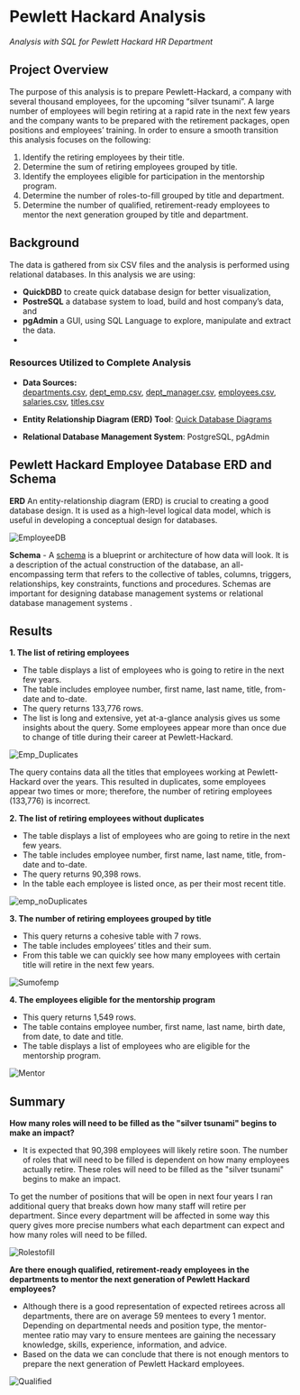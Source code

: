 # Pewlett Hackard Analysis

*Analysis with SQL for Pewlett Hackard HR Department*

## Project Overview

The purpose of this analysis is to prepare Pewlett-Hackard, a company with several thousand employees, for the upcoming “silver tsunami”. A large number of employees will begin retiring at a rapid rate in the next few years and the company wants to be prepared with the retirement packages, open positions and employees’ training. In order to ensure a smooth transition this analysis focuses on the following:

1. Identify the retiring employees by their title.
2. Determine the sum of retiring employees grouped by title.
3. Identify the employees eligible for participation in the mentorship program.
4. Determine the number of roles-to-fill grouped by title and department.
5. Determine the number of qualified, retirement-ready employees to mentor the next generation grouped by title and department.

## Background

The data is gathered from six CSV files and the analysis is performed using relational databases. In this analysis we are using:

-   **QuickDBD**  to create quick database design for better visualization,
-   **PostreSQL**  a database system to load, build and host company’s data, and
-   **pgAdmin**  a GUI, using SQL Language to explore, manipulate and extract the data.
- 
### Resources Utilized to Complete Analysis

-   **Data Sources:**  
[departments.csv](https://github.com/awalindeep/Pewlett-Hackard-Analysis/blob/AwalinGHMAIN/Analysis%20Projects%20Folder/Pewlett-Hackard-Analysis%20Folder/Data/departments.csv), [dept_emp.csv](https://github.com/awalindeep/Pewlett-Hackard-Analysis/blob/AwalinGHMAIN/Analysis%20Projects%20Folder/Pewlett-Hackard-Analysis%20Folder/Data/dept_emp.csv), [dept_manager.csv](https://github.com/awalindeep/Pewlett-Hackard-Analysis/blob/AwalinGHMAIN/Analysis%20Projects%20Folder/Pewlett-Hackard-Analysis%20Folder/Data/dept_manager.csv), [employees.csv](https://github.com/awalindeep/Pewlett-Hackard-Analysis/blob/AwalinGHMAIN/Analysis%20Projects%20Folder/Pewlett-Hackard-Analysis%20Folder/Data/employees.csv), [salaries.csv](https://github.com/awalindeep/Pewlett-Hackard-Analysis/blob/AwalinGHMAIN/Analysis%20Projects%20Folder/Pewlett-Hackard-Analysis%20Folder/Data/salaries.csv), [titles.csv](https://github.com/awalindeep/Pewlett-Hackard-Analysis/blob/AwalinGHMAIN/Analysis%20Projects%20Folder/Pewlett-Hackard-Analysis%20Folder/Data/titles.csv)
    
-   **Entity Relationship Diagram (ERD) Tool**:  [Quick Database Diagrams](https://www.quickdatabasediagrams.com/)
    
-   **Relational Database Management System**: PostgreSQL, pgAdmin
    

## Pewlett Hackard Employee Database ERD and Schema

**ERD** An entity-relationship diagram (ERD) is crucial to creating a good database design. It is used as a high-level logical data model, which is useful in developing a conceptual design for databases.

![EmployeeDB](https://github.com/awalindeep/Pewlett-Hackard-Analysis/blob/AwalinGHMAIN/Analysis%20Projects%20Folder/Pewlett-Hackard-Analysis%20Folder/Data/PNG/EmployeeDB.png)
                            

**Schema**  - A  [schema](https://github.com/awalindeep/Pewlett-Hackard-Analysis/blob/AwalinGHMAIN/Analysis%20Projects%20Folder/Pewlett-Hackard-Analysis%20Folder/Queries/schema.sql) is a blueprint or architecture of how data will look. It is a description of the actual construction of the database, an all-encompassing term that refers to the collective of tables, columns, triggers, relationships, key constraints, functions and procedures. Schemas are important for designing database management systems or relational database management systems .
## Results

**1. The list of retiring employees**

-   The table displays a list of employees who is going to retire in the next few years.
-    The table includes employee number, first name, last name, title, from-date and to-date.
-   The query returns 133,776 rows.
-   The list is long and extensive, yet at-a-glance analysis gives us some insights about the query. Some employees appear more than once due to change of title during their career at Pewlett-Hackard.

![Emp_Duplicates](https://github.com/awalindeep/Pewlett-Hackard-Analysis/blob/AwalinGHMAIN/Analysis%20Projects%20Folder/Pewlett-Hackard-Analysis%20Folder/Data/PNG/EmployeesTitleDuplicates.PNG)

The query contains data all the titles that employees working at Pewlett-Hackard over the years. This resulted in duplicates, some employees appear two times or more; therefore, the number of retiring employees (133,776) is incorrect.

**2. The list of retiring employees without duplicates**

-   The table displays a list of employees who are going to retire in the next few years.
-  The table includes employee number, first name, last name, title, from-date and to-date.
-   The query returns 90,398 rows.
-   In the table each employee is listed once, as per their most recent title.

![emp_noDuplicates](https://github.com/awalindeep/Pewlett-Hackard-Analysis/blob/AwalinGHMAIN/Analysis%20Projects%20Folder/Pewlett-Hackard-Analysis%20Folder/Data/PNG/EmployeeTitlesNoduplicates.png)


**3. The number of retiring employees grouped by title**

-   This query returns a cohesive table with 7 rows.
- The table includes employees’ titles and their sum.
-   From this table we can quickly see how many employees with certain title will retire in the next few years.

![Sumofemp](https://github.com/awalindeep/Pewlett-Hackard-Analysis/blob/AwalinGHMAIN/Analysis%20Projects%20Folder/Pewlett-Hackard-Analysis%20Folder/Data/PNG/SumofEmployeetitles.png)

**4. The employees eligible for the mentorship program**

-   This query returns 1,549 rows.
-   The table contains employee number, first name, last name, birth date, from date, to date and title.
-   The table displays a list of employees who are eligible for the mentorship program.

![Mentor](https://github.com/awalindeep/Pewlett-Hackard-Analysis/blob/AwalinGHMAIN/Analysis%20Projects%20Folder/Pewlett-Hackard-Analysis%20Folder/Data/PNG/Mentorship.png)




## Summary

**How many roles will need to be filled as the "silver tsunami" begins to make an impact?**
- It is expected that 90,398 employees will likely retire soon. The number of roles that will need to be filled is dependent on how many employees actually retire. These roles will need to be filled as the "silver tsunami" begins to make an impact.

To get the number of positions that will be open in next four years I ran additional query that breaks down how many staff will retire per department. Since every department will be affected in some way this query gives more precise numbers what each department can expect and how many roles will need to be filled.
 
 ![Rolestofill](https://github.com/awalindeep/Pewlett-Hackard-Analysis/blob/AwalinGHMAIN/Analysis%20Projects%20Folder/Pewlett-Hackard-Analysis%20Folder/Data/PNG/Rolestofill.png)


**Are there enough qualified, retirement-ready employees in the departments to mentor the next generation of Pewlett Hackard employees?**

- Although there is a good representation of expected retirees across all departments, there are on average 59 mentees to every 1 mentor. Depending on departmental needs and position type, the mentor-mentee ratio may vary to ensure mentees are gaining the necessary knowledge, skills, experience, information, and advice.
- Based on the data we can conclude that there is not enough mentors to prepare the next generation of Pewlett Hackard employees.

![Qualified](https://github.com/awalindeep/Pewlett-Hackard-Analysis/blob/AwalinGHMAIN/Analysis%20Projects%20Folder/Pewlett-Hackard-Analysis%20Folder/Data/PNG/qualifiedstaff.png)

